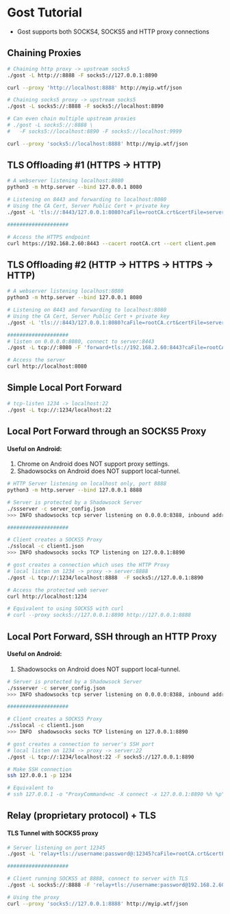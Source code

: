# Gost Tutorial

- Gost supports both SOCKS4, SOCKS5 and HTTP proxy connections

## Chaining Proxies

```bash
# Chaining http proxy -> upstream socks5
./gost -L http://:8888 -F socks5://127.0.0.1:8890

curl --proxy 'http://localhost:8888' http://myip.wtf/json

# Chaining socks5 proxy -> upstream socks5
./gost -L socks5://:8888 -F socks5://localhost:8890

# Can even chain multiple upstream proxies
# ./gost -L socks5://:8888 \
#   -F socks5://localhost:8890 -F socks5://localhost:9999

curl --proxy 'socks5://localhost:8888' http://myip.wtf/json
```

## TLS Offloading #1 (HTTPS -> HTTP)
```bash
# A webserver listening localhost:8080
python3 -m http.server --bind 127.0.0.1 8080

# Listening on 8443 and forwarding to localhost:8080
# Using the CA Cert, Server Public Cert + private key
./gost -L 'tls://:8443/127.0.0.1:8080?caFile=rootCA.crt&certFile=server.crt&keyFile=server.key'

####################

# Access the HTTPS endpoint
curl https://192.168.2.60:8443 --cacert rootCA.crt --cert client.pem
```

## TLS Offloading #2 (HTTP -> HTTPS -> HTTPS -> HTTP)
```bash
# A webserver listening localhost:8080
python3 -m http.server --bind 127.0.0.1 8080

# Listening on 8443 and forwarding to localhost:8080
# Using the CA Cert, Server Public Cert + private key
./gost -L 'tls://:8443/127.0.0.1:8080?caFile=rootCA.crt&certFile=server.crt&keyFile=server.key'

####################
# listen on 0.0.0.0:8080, connect to server:8443
./gost -L tcp://:8080 -F 'forward+tls://192.168.2.60:8443?caFile=rootCA.crt&certFile=client.crt&keyFile=client.key'

# Access the server
curl http://localhost:8080
```


## Simple Local Port Forward
```bash
# tcp-listen 1234 -> localhost:22
./gost -L tcp://:1234/localhost:22
```

## Local Port Forward through an SOCKS5 Proxy
#### Useful on Android:
1. Chrome on Android does NOT support proxy settings. 
2. Shadowsocks on Android does NOT support local-tunnel.
```bash
# HTTP Server listening on localhost only, port 8888
python3 -m http.server --bind 127.0.0.1 8888

# Server is protected by a Shadowsock Server
./ssserver -c server_config.json
>>> INFO shadowsocks tcp server listening on 0.0.0.0:8388, inbound address 0.0.0.0:8388

####################

# Client creates a SOCKS5 Proxy
./sslocal -c client1.json
>>> INFO shadowsocks socks TCP listening on 127.0.0.1:8890

# gost creates a connection which uses the HTTP Proxy
# local listen on 1234 -> proxy -> server:8888
./gost -L tcp://:1234/localhost:8888  -F socks5://127.0.0.1:8890

# Access the protected web server
curl http://localhost:1234

# Equivalent to using SOCKS5 with curl
# curl --proxy socks5://127.0.0.1:8890 http://127.0.0.1:8888
```


## Local Port Forward, SSH through an HTTP Proxy
#### Useful on Android:
1. Shadowsocks on Android does NOT support local-tunnel.
```bash
# Server is protected by a Shadowsock Server
./ssserver -c server_config.json
>>> INFO shadowsocks tcp server listening on 0.0.0.0:8388, inbound address 0.0.0.0:8388

####################

# Client creates a SOCKS5 Proxy
./sslocal -c client1.json
>>> INFO  shadowsocks socks TCP listening on 127.0.0.1:8890

# gost creates a connection to server's SSH port
# local listen on 1234 -> proxy -> server:22
./gost -L tcp://:1234/localhost:22 -F socks5://127.0.0.1:8890

# Make SSH connection
ssh 127.0.0.1 -p 1234

# Equivalent to 
# ssh 127.0.0.1 -o "ProxyCommand=nc -X connect -x 127.0.0.1:8890 %h %p"
```

## Relay (proprietary protocol) + TLS
#### TLS Tunnel with SOCKS5 proxy
```bash
# Server listening on port 12345
./gost -L 'relay+tls://username:password@:12345?caFile=rootCA.crt&certFile=server.crt&keyFile=server.key'

####################

# Client running SOCKS5 at 8888, connect to server with TLS
./gost -L socks5://:8888 -F 'relay+tls://username:password@192.168.2.60:12345?caFile=rootCA.crt&certFile=client.crt&keyFile=client.key&nodelay=false'

# Using the proxy
curl --proxy 'socks5://127.0.0.1:8888' http://myip.wtf/json
```
